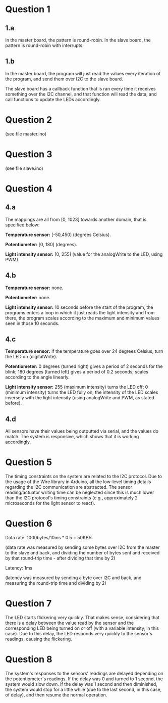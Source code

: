 # Question 1

## 1.a

In the master board, the pattern is round-robin.
In the slave board, the pattern is round-robin with interrupts.

## 1.b

In the master board, the program will just read the values every iteration of
the program, and send them over I2C to the slave board.

The slave board has a callback function that is ran every time it receives
something over the I2C channel, and that function will read the data, and call
functions to update the LEDs accordingly.

# Question 2

(see file master.ino)

# Question 3

(see file slave.ino)

# Question 4

## 4.a

The mappings are all from [0, 1023] towards another domain, that is specified
below:

**Temperature sensor:** \[-50,450\] (degrees Celsius).

**Potentiometer:** \[0, 180\] (degrees).

**Light intensity sensor:** \[0, 255\] (value for the analogWrite to the LED,
using PWM).

## 4.b

**Temperature sensor:** none.

**Potentiometer:** none.

**Light intensity sensor:** 10 seconds before the start of the program, the
programs enters a loop in which it just reads the light intensity and from
there, the program scales according to the maximum and minimum values seen in
those 10 seconds.

## 4.c

**Temperature sensor:** if the temperature goes over 24 degrees Celsius, turn
the LED on (digitalWrite).

**Potentiometer:** 0 degrees (turned right) gives a period of 2 seconds for the 
blink; 180 degrees (turned left) gives a period of 0.2 seconds; scales according
to the angle linearly.

**Light intensity sensor:** 255 (maximum intensity) turns the LED off; 0
(minimum intensity) turns the LED fully on; the intensity of the LED scales
inversely with the light intensity (using analogWrite and PWM, as stated
before).

## 4.d

All sensors have their values being outputted via serial, and the values do
match. The system is responsive, which shows that it is working accordingly.

# Question 5

The timing constraints on the system are related to the I2C protocol.
Due to the usage of the Wire library in Arduino, all the low-level timing
details regarding the I2C communication are abstracted.
The sensor reading/actuator writing time can be neglected since this is much
lower than the I2C protocol's timing constraints (e.g., approximately 2
microseconds for the light sensor to react).

# Question 6

Data rate: 1000bytes/10ms * 0.5 = 50KB/s

(data rate was measured by sending some bytes over I2C from the master to the
slave and back, and dividing the number of bytes sent and received by that
round-trip time - after dividing that time by 2)

Latency: 1ms

(latency was measured by sending a byte over I2C and back, and measuring the
round-trip time and dividing by 2)

# Question 7

The LED starts flickering very quickly. That makes sense, considering that there
is a delay between the value read by the sensor and the corresponding LED being
turned on or off (with a variable intensity, in this case). Due to this delay,
the LED responds very quickly to the sensor's readings, causing the flickering.

# Question 8

The system's responses to the sensors' readings are delayed depending on the
potentiometer's readings. If the delay was 0 and turned to 1 second, the system
would slow down. If the delay was 1 second and then diminished, the system would
stop for a little while (due to the last second, in this case, of delay), and
then resume the normal operation.
